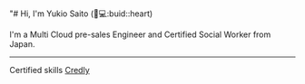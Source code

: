 "# Hi, I'm Yukio Saito (:tea::computer::buid::heart)

I'm a Multi Cloud pre-sales Engineer and Certified Social Worker from Japan.

---

Certified skills <a href="https://www.credly.com/users/yukio-saito/badges?sort=-state_updated_at&page=1">Credly</a><br />



